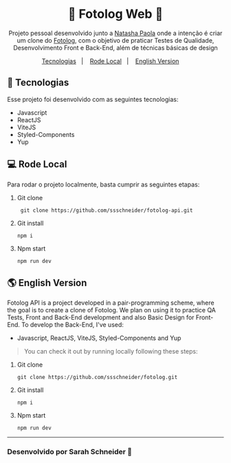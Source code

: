 <h1 align="center">🚧 Fotolog Web 🚧</h1>

<p align="center">
Projeto pessoal desenvolvido junto a <a href="https://github.com/Natqueen">Natasha Paola</a> onde a intenção é criar um clone do <a href="https://pt.wikipedia.org/wiki/Fotolog">Fotolog</a>, com o objetivo de praticar Testes de Qualidade, Desenvolvimento Front e Back-End, além de técnicas básicas de design<br/>
</p>

<p align="center">
  <a href="#-tecnologias">Tecnologias</a>&nbsp;&nbsp;&nbsp;|&nbsp;&nbsp;&nbsp;
  <a href="#-rode-local">Rode Local</a>&nbsp;&nbsp;&nbsp;|&nbsp;&nbsp;&nbsp;
  <a href="#-english-version">English Version</a>&nbsp;&nbsp;&nbsp;&nbsp;&nbsp;&nbsp;
</p>

## 🚀 Tecnologias

Esse projeto foi desenvolvido com as seguintes tecnologias:

- Javascript
- ReactJS
- ViteJS
- Styled-Components
- Yup

## 💻 Rode Local

Para rodar o projeto localmente, basta cumprir as seguintes etapas:

1. Git clone
   ```
    git clone https://github.com/ssschneider/fotolog-api.git
    ```

2. Git install
   ``` 
   npm i 
   ``` 
3. Npm start 
   ```
   npm run dev
   ```

## 🌎 English Version

Fotolog API is a project developed in a pair-programming scheme, where the goal is to create a clone of Fotolog. We plan on using it to practice QA Tests, Front and Back-End development and also Basic Design for Front-End. To develop the Back-End, I've used:
- Javascript, ReactJS, ViteJS, Styled-Components and Yup

> You can check it out by running locally following these steps:
1. Git clone
   ```
   git clone https://github.com/ssschneider/fotolog.git
   ```

2. Git install
   ```
   npm i
   ``` 
3. Npm start 
   ```
   npm run dev
   ```


---
### Desenvolvido por Sarah Schneider 🖖